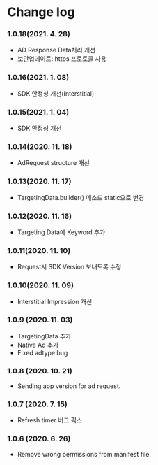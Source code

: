 # Change log

### 1.0.18(2021. 4. 28)
- AD Response Data처리 개선
- 보안업데이트: https 프로토콜 사용

### 1.0.16(2021. 1. 08)

- SDK 안정성 개선(Interstitial)

### 1.0.15(2021. 1. 04)

- SDK 안정성 개선

### 1.0.14(2020. 11. 18)

- AdRequest structure 개선

### 1.0.13(2020. 11. 17)

- TargetingData.builder() 메소드 static으로 변경

### 1.0.12(2020. 11. 16)

- Targeting Data에 Keyword 추가

### 1.0.11(2020. 11. 10)

- Request시 SDK Version 보내도록 수정

### 1.0.10(2020. 11. 09)

- Interstitial Impression 개선

### 1.0.9 (2020. 11. 03)

- TargetingData 추가
- Native Ad 추가
- Fixed adtype bug

### 1.0.8 (2020. 10. 21)

- Sending app version for ad request.

### 1.0.7 (2020. 7. 15)

- Refresh timer 버그 픽스

### 1.0.6 (2020. 6. 26)

- Remove wrong permissions from manifest file.
